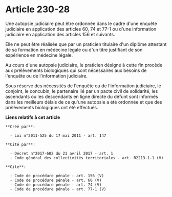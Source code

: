 # Article 230-28

Une autopsie judiciaire peut être ordonnée dans le cadre d'une enquête judiciaire en application des articles 60, 74 et 77-1
ou d'une information judiciaire en application des articles 156 et suivants. 

Elle ne peut être réalisée que par un praticien titulaire d'un diplôme attestant de sa formation en médecine légale ou d'un
titre justifiant de son expérience en médecine légale. 

Au cours d'une autopsie judiciaire, le praticien désigné à cette fin procède aux prélèvements biologiques qui sont
nécessaires aux besoins de l'enquête ou de l'information judiciaire. 

Sous réserve des nécessités de l'enquête ou de l'information judiciaire, le conjoint, le concubin, le partenaire lié par un
pacte civil de solidarité, les ascendants ou les descendants en ligne directe du défunt sont informés dans les meilleurs
délais de ce qu'une autopsie a été ordonnée et que des prélèvements biologiques ont été effectués.

**Liens relatifs à cet article**

	**Créé par**:

	  - Loi n°2011-525 du 17 mai 2011 - art. 147

	**Cité par**:

	  - Décret n°2017-602 du 21 avril 2017 - art. 1
	  - Code général des collectivités territoriales - art. R2213-1-1 (V)

	**Cite**:

	  - Code de procédure pénale - art. 156 (V)
	  - Code de procédure pénale - art. 60 (V)
	  - Code de procédure pénale - art. 74 (V)
	  - Code de procédure pénale - art. 77-1 (V)
